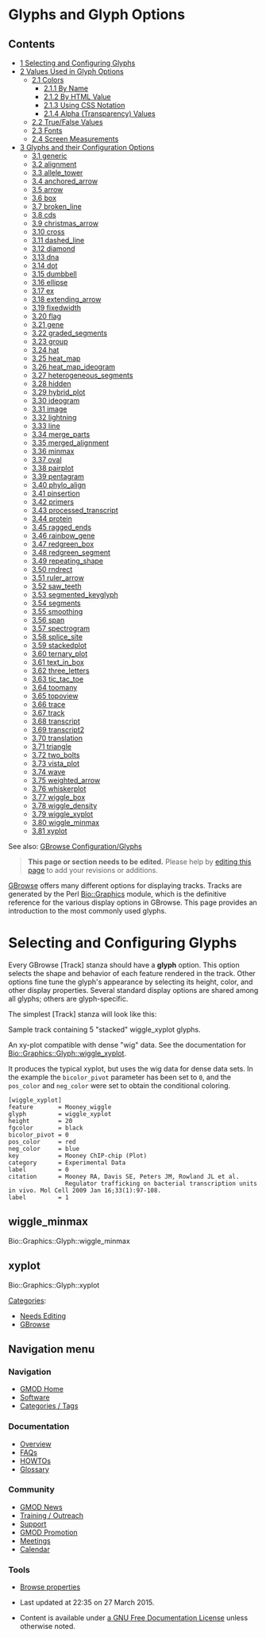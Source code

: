 



<span id="top"></span>




# <span dir="auto">Glyphs and Glyph Options</span>












## Contents



- [<span class="tocnumber">1</span> <span class="toctext">Selecting and
  Configuring Glyphs</span>](#Selecting_and_Configuring_Glyphs)
- [<span class="tocnumber">2</span> <span class="toctext">Values Used in
  Glyph Options</span>](#Values_Used_in_Glyph_Options)
  - [<span class="tocnumber">2.1</span>
    <span class="toctext">Colors</span>](#Colors)
    - [<span class="tocnumber">2.1.1</span> <span class="toctext">By
      Name</span>](#By_Name)
    - [<span class="tocnumber">2.1.2</span> <span class="toctext">By
      HTML Value</span>](#By_HTML_Value)
    - [<span class="tocnumber">2.1.3</span> <span class="toctext">Using
      CSS Notation</span>](#Using_CSS_Notation)
    - [<span class="tocnumber">2.1.4</span> <span class="toctext">Alpha
      (Transparency) Values</span>](#Alpha_.28Transparency.29_Values)
  - [<span class="tocnumber">2.2</span> <span class="toctext">True/False
    Values</span>](#True.2FFalse_Values)
  - [<span class="tocnumber">2.3</span>
    <span class="toctext">Fonts</span>](#Fonts)
  - [<span class="tocnumber">2.4</span> <span class="toctext">Screen
    Measurements</span>](#Screen_Measurements)
- [<span class="tocnumber">3</span> <span class="toctext">Glyphs and
  their Configuration
  Options</span>](#Glyphs_and_their_Configuration_Options)
  - [<span class="tocnumber">3.1</span>
    <span class="toctext">generic</span>](#generic)
  - [<span class="tocnumber">3.2</span>
    <span class="toctext">alignment</span>](#alignment)
  - [<span class="tocnumber">3.3</span>
    <span class="toctext">allele_tower</span>](#allele_tower)
  - [<span class="tocnumber">3.4</span>
    <span class="toctext">anchored_arrow</span>](#anchored_arrow)
  - [<span class="tocnumber">3.5</span>
    <span class="toctext">arrow</span>](#arrow)
  - [<span class="tocnumber">3.6</span>
    <span class="toctext">box</span>](#box)
  - [<span class="tocnumber">3.7</span>
    <span class="toctext">broken_line</span>](#broken_line)
  - [<span class="tocnumber">3.8</span>
    <span class="toctext">cds</span>](#cds)
  - [<span class="tocnumber">3.9</span>
    <span class="toctext">christmas_arrow</span>](#christmas_arrow)
  - [<span class="tocnumber">3.10</span>
    <span class="toctext">cross</span>](#cross)
  - [<span class="tocnumber">3.11</span>
    <span class="toctext">dashed_line</span>](#dashed_line)
  - [<span class="tocnumber">3.12</span>
    <span class="toctext">diamond</span>](#diamond)
  - [<span class="tocnumber">3.13</span>
    <span class="toctext">dna</span>](#dna)
  - [<span class="tocnumber">3.14</span>
    <span class="toctext">dot</span>](#dot)
  - [<span class="tocnumber">3.15</span>
    <span class="toctext">dumbbell</span>](#dumbbell)
  - [<span class="tocnumber">3.16</span>
    <span class="toctext">ellipse</span>](#ellipse)
  - [<span class="tocnumber">3.17</span>
    <span class="toctext">ex</span>](#ex)
  - [<span class="tocnumber">3.18</span>
    <span class="toctext">extending_arrow</span>](#extending_arrow)
  - [<span class="tocnumber">3.19</span>
    <span class="toctext">fixedwidth</span>](#fixedwidth)
  - [<span class="tocnumber">3.20</span>
    <span class="toctext">flag</span>](#flag)
  - [<span class="tocnumber">3.21</span>
    <span class="toctext">gene</span>](#gene)
  - [<span class="tocnumber">3.22</span>
    <span class="toctext">graded_segments</span>](#graded_segments)
  - [<span class="tocnumber">3.23</span>
    <span class="toctext">group</span>](#group)
  - [<span class="tocnumber">3.24</span>
    <span class="toctext">hat</span>](#hat)
  - [<span class="tocnumber">3.25</span>
    <span class="toctext">heat_map</span>](#heat_map)
  - [<span class="tocnumber">3.26</span>
    <span class="toctext">heat_map_ideogram</span>](#heat_map_ideogram)
  - [<span class="tocnumber">3.27</span>
    <span class="toctext">heterogeneous_segments</span>](#heterogeneous_segments)
  - [<span class="tocnumber">3.28</span>
    <span class="toctext">hidden</span>](#hidden)
  - [<span class="tocnumber">3.29</span>
    <span class="toctext">hybrid_plot</span>](#hybrid_plot)
  - [<span class="tocnumber">3.30</span>
    <span class="toctext">ideogram</span>](#ideogram)
  - [<span class="tocnumber">3.31</span>
    <span class="toctext">image</span>](#image)
  - [<span class="tocnumber">3.32</span>
    <span class="toctext">lightning</span>](#lightning)
  - [<span class="tocnumber">3.33</span>
    <span class="toctext">line</span>](#line)
  - [<span class="tocnumber">3.34</span>
    <span class="toctext">merge_parts</span>](#merge_parts)
  - [<span class="tocnumber">3.35</span>
    <span class="toctext">merged_alignment</span>](#merged_alignment)
  - [<span class="tocnumber">3.36</span>
    <span class="toctext">minmax</span>](#minmax)
  - [<span class="tocnumber">3.37</span>
    <span class="toctext">oval</span>](#oval)
  - [<span class="tocnumber">3.38</span>
    <span class="toctext">pairplot</span>](#pairplot)
  - [<span class="tocnumber">3.39</span>
    <span class="toctext">pentagram</span>](#pentagram)
  - [<span class="tocnumber">3.40</span>
    <span class="toctext">phylo_align</span>](#phylo_align)
  - [<span class="tocnumber">3.41</span>
    <span class="toctext">pinsertion</span>](#pinsertion)
  - [<span class="tocnumber">3.42</span>
    <span class="toctext">primers</span>](#primers)
  - [<span class="tocnumber">3.43</span>
    <span class="toctext">processed_transcript</span>](#processed_transcript)
  - [<span class="tocnumber">3.44</span>
    <span class="toctext">protein</span>](#protein)
  - [<span class="tocnumber">3.45</span>
    <span class="toctext">ragged_ends</span>](#ragged_ends)
  - [<span class="tocnumber">3.46</span>
    <span class="toctext">rainbow_gene</span>](#rainbow_gene)
  - [<span class="tocnumber">3.47</span>
    <span class="toctext">redgreen_box</span>](#redgreen_box)
  - [<span class="tocnumber">3.48</span>
    <span class="toctext">redgreen_segment</span>](#redgreen_segment)
  - [<span class="tocnumber">3.49</span>
    <span class="toctext">repeating_shape</span>](#repeating_shape)
  - [<span class="tocnumber">3.50</span>
    <span class="toctext">rndrect</span>](#rndrect)
  - [<span class="tocnumber">3.51</span>
    <span class="toctext">ruler_arrow</span>](#ruler_arrow)
  - [<span class="tocnumber">3.52</span>
    <span class="toctext">saw_teeth</span>](#saw_teeth)
  - [<span class="tocnumber">3.53</span>
    <span class="toctext">segmented_keyglyph</span>](#segmented_keyglyph)
  - [<span class="tocnumber">3.54</span>
    <span class="toctext">segments</span>](#segments)
  - [<span class="tocnumber">3.55</span>
    <span class="toctext">smoothing</span>](#smoothing)
  - [<span class="tocnumber">3.56</span>
    <span class="toctext">span</span>](#span)
  - [<span class="tocnumber">3.57</span>
    <span class="toctext">spectrogram</span>](#spectrogram)
  - [<span class="tocnumber">3.58</span>
    <span class="toctext">splice_site</span>](#splice_site)
  - [<span class="tocnumber">3.59</span>
    <span class="toctext">stackedplot</span>](#stackedplot)
  - [<span class="tocnumber">3.60</span>
    <span class="toctext">ternary_plot</span>](#ternary_plot)
  - [<span class="tocnumber">3.61</span>
    <span class="toctext">text_in_box</span>](#text_in_box)
  - [<span class="tocnumber">3.62</span>
    <span class="toctext">three_letters</span>](#three_letters)
  - [<span class="tocnumber">3.63</span>
    <span class="toctext">tic_tac_toe</span>](#tic_tac_toe)
  - [<span class="tocnumber">3.64</span>
    <span class="toctext">toomany</span>](#toomany)
  - [<span class="tocnumber">3.65</span>
    <span class="toctext">topoview</span>](#topoview)
  - [<span class="tocnumber">3.66</span>
    <span class="toctext">trace</span>](#trace)
  - [<span class="tocnumber">3.67</span>
    <span class="toctext">track</span>](#track)
  - [<span class="tocnumber">3.68</span>
    <span class="toctext">transcript</span>](#transcript)
  - [<span class="tocnumber">3.69</span>
    <span class="toctext">transcript2</span>](#transcript2)
  - [<span class="tocnumber">3.70</span>
    <span class="toctext">translation</span>](#translation)
  - [<span class="tocnumber">3.71</span>
    <span class="toctext">triangle</span>](#triangle)
  - [<span class="tocnumber">3.72</span>
    <span class="toctext">two_bolts</span>](#two_bolts)
  - [<span class="tocnumber">3.73</span>
    <span class="toctext">vista_plot</span>](#vista_plot)
  - [<span class="tocnumber">3.74</span>
    <span class="toctext">wave</span>](#wave)
  - [<span class="tocnumber">3.75</span>
    <span class="toctext">weighted_arrow</span>](#weighted_arrow)
  - [<span class="tocnumber">3.76</span>
    <span class="toctext">whiskerplot</span>](#whiskerplot)
  - [<span class="tocnumber">3.77</span>
    <span class="toctext">wiggle_box</span>](#wiggle_box)
  - [<span class="tocnumber">3.78</span>
    <span class="toctext">wiggle_density</span>](#wiggle_density)
  - [<span class="tocnumber">3.79</span>
    <span class="toctext">wiggle_xyplot</span>](#wiggle_xyplot)
  - [<span class="tocnumber">3.80</span>
    <span class="toctext">wiggle_minmax</span>](#wiggle_minmax)
  - [<span class="tocnumber">3.81</span>
    <span class="toctext">xyplot</span>](#xyplot)


See also: [GBrowse
Configuration/Glyphs](GBrowse_Configuration/Glyphs "GBrowse Configuration/Glyphs")

> **This page or section needs to be edited.**
> <span class="small">Please help by <span class="plainlinks"><a
> href="http://gmod.org/mediawiki/index.php?title=Glyphs_and_Glyph_Options&amp;action=edit"
> class="external text" rel="nofollow">editing this page</a></span> to
> add your revisions or additions.</span>

[GBrowse](GBrowse.1 "GBrowse") offers many different options for
displaying tracks. Tracks are generated by the Perl
<a href="http://search.cpan.org/perldoc?Bio::Graphics"
class="external text" rel="nofollow">Bio::Graphics</a> module, which is
the definitive reference for the various display options in GBrowse.
This page provides an introduction to the most commonly used glyphs.

# <span id="Selecting_and_Configuring_Glyphs" class="mw-headline">Selecting and Configuring Glyphs</span>

Every GBrowse \[Track\] stanza should have a **glyph** option. This
option selects the shape and behavior of each feature rendered in the
track. Other options fine tune the glyph's appearance by selecting its
height, color, and other display properties. Several standard display
options are shared among all glyphs; others are glyph-specific.

The simplest \[Track\] stanza will look like this:






Sample track containing 5 "stacked" wiggle_xyplot glyphs.




An xy-plot compatible with dense "wig" data. See the documentation for
<a
href="http://search.cpan.org/perldoc?Bio::Graphics::Glyph::wiggle_xyplot"
class="external text"
rel="nofollow">Bio::Graphics::Glyph::wiggle_xyplot</a>.

It produces the typical xyplot, but uses the wig data for dense data
sets. In the example the `bicolor_pivot` parameter has been set to `0`,
and the `pos_color` and `neg_color` were set to obtain the conditional
coloring.

    [wiggle_xyplot]
    feature       = Mooney_wiggle
    glyph         = wiggle_xyplot
    height        = 20
    fgcolor       = black
    bicolor_pivot = 0
    pos_color     = red
    neg_color     = blue
    key           = Mooney ChIP-chip (Plot)
    category      = Experimental Data
    label         = 0
    citation      = Mooney RA, Davis SE, Peters JM, Rowland JL et al.
                    Regulator trafficking on bacterial transcription units in vivo. Mol Cell 2009 Jan 16;33(1):97-108.
    label         = 1

  

## <span id="wiggle_minmax" class="mw-headline">wiggle_minmax</span>

Bio::Graphics::Glyph::wiggle_minmax

## <span id="xyplot" class="mw-headline">xyplot</span>

Bio::Graphics::Glyph::xyplot




[Categories](Special%253ACategories "Special%253ACategories"):

- [Needs Editing](Category%253ANeeds_Editing "Category%253ANeeds Editing")
- [GBrowse](Category%253AGBrowse "Category%253AGBrowse")






## Navigation menu









### Navigation



- <span id="n-GMOD-Home">[GMOD Home](Main_Page)</span>
- <span id="n-Software">[Software](GMOD_Components)</span>
- <span id="n-Categories-.2F-Tags">[Categories /
  Tags](Categories)</span>




### Documentation



- <span id="n-Overview">[Overview](Overview)</span>
- <span id="n-FAQs">[FAQs](Category%253AFAQ)</span>
- <span id="n-HOWTOs">[HOWTOs](Category%253AHOWTO)</span>
- <span id="n-Glossary">[Glossary](Glossary)</span>




### Community



- <span id="n-GMOD-News">[GMOD News](GMOD_News)</span>
- <span id="n-Training-.2F-Outreach">[Training /
  Outreach](Training_and_Outreach)</span>
- <span id="n-Support">[Support](Support)</span>
- <span id="n-GMOD-Promotion">[GMOD Promotion](GMOD_Promotion)</span>
- <span id="n-Meetings">[Meetings](Meetings)</span>
- <span id="n-Calendar">[Calendar](Calendar)</span>




### Tools

- <span id="t-smwbrowselink"><a href="Special%253ABrowse/Glyphs_and_Glyph_Options"
  rel="smw-browse">Browse properties</a></span>



- <span id="footer-info-lastmod">Last updated at 22:35 on 27 March
  2015.</span>
<!-- - <span id="footer-info-viewcount">253,396 page views.</span> -->
- <span id="footer-info-copyright">Content is available under
  <a href="http://www.gnu.org/licenses/fdl-1.3.html" class="external"
  rel="nofollow">a GNU Free Documentation License</a> unless otherwise
  noted.</span>

<!-- -->



<!-- -->





